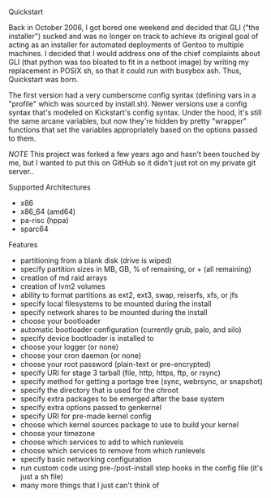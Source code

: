 Quickstart

Back in October 2006, I got bored one weekend and decided that GLI ("the installer") sucked and was no longer on track to achieve its original goal of acting as an installer for automated deployments of Gentoo to multiple machines. I decided that I would address one of the chief complaints about GLI (that python was too bloated to fit in a netboot image) by writing my replacement in POSIX sh, so that it could run with busybox ash. Thus, Quickstart was born.

The first version had a very cumbersome config syntax (defining vars in a "profile" which was sourced by install.sh). Newer versions use a config syntax that's modeled on Kickstart's config syntax. Under the hood, it's still the same arcane variables, but now they're hidden by pretty "wrapper" functions that set the variables appropriately based on the options passed to them.

*NOTE* This project was forked a few years ago and hasn't been touched by me, but I wanted to put this on GitHub so it didn't just rot on my private git server..

Supported Architectures

* x86
* x86_64 (amd64)
* pa-risc (hppa)
* sparc64

Features

* partitioning from a blank disk (drive is wiped)
* specify partition sizes in MB, GB, % of remaining, or + (all remaining)
* creation of md raid arrays
* creation of lvm2 volumes
* ability to format partitions as ext2, ext3, swap, reiserfs, xfs, or jfs
* specify local filesystems to be mounted during the install
* specify network shares to be mounted during the install
* choose your bootloader
* automatic bootloader configuration (currently grub, palo, and silo)
* specify device bootloader is installed to
* choose your logger (or none)
* choose your cron daemon (or none)
* choose your root password (plain-text or pre-encrypted)
* specify URI for stage 3 tarball (file, http, https, ftp, or rsync)
* specify method for getting a portage tree (sync, webrsync, or snapshot)
* specify the directory that is used for the chroot
* specify extra packages to be emerged after the base system
* specify extra options passed to genkernel
* specify URI for pre-made kernel config
* choose which kernel sources package to use to build your kernel
* choose your timezone
* choose which services to add to which runlevels
* choose which services to remove from which runlevels
* specify basic networking configuration
* run custom code using pre-/post-install step hooks in the config file (it's just a sh file)
* many more things that I just can't think of

